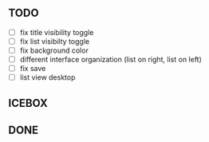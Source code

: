 ## TODO
- [ ] fix title visibility toggle
- [ ] fix list visibilty toggle
- [ ] fix background color
- [ ] different interface organization (list on right, list on left)
- [ ] fix save
- [ ] list view desktop

## ICEBOX


## DONE